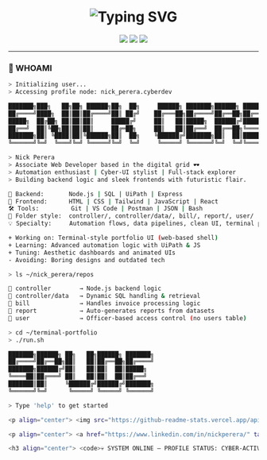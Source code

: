 <!-- Cyberpunk README for Nick Perera - Created by ChatGPT -->

<h1 align="center">
  <img src="https://readme-typing-svg.herokuapp.com?font=Fira+Code&duration=3500&pause=1000&color=00FFF7&center=true&vCenter=true&width=500&lines=Nick+Perera+%F0%9F%9A%80;Web+Developer+%7C+Automation+Engineer;Cyberpunk+Code+Crafter+%F0%9F%94%A5;UiPath+Specialist+%F0%9F%A7%91%E2%80%8D%F0%9F%92%BB;Accessing+Neon+Grid..." alt="Typing SVG" />
</h1>

<p align="center">
  <img src="https://img.shields.io/badge/💻%20Role-Web%20Developer-ff007c?style=for-the-badge&logo=github" />
  <img src="https://img.shields.io/badge/🤖%20Tools-UiPath%2C%20SQL%2C%20JS-00ffee?style=for-the-badge&logo=codepen" />
  <img src="https://img.shields.io/badge/🌌%20Theme-Cyberpunk%20Dev-00f6ff?style=for-the-badge&logo=matrix" />
</p>

---

### 🧠 WHOAMI

```bash
> Initializing user...
> Accessing profile node: nick_perera.cyberdev

███████╗███╗   ██╗██╗ ██████╗██╗  ██╗     ██████╗ ███████╗██████╗ ███████╗
██╔════╝████╗  ██║██║██╔════╝██║ ██╔╝    ██╔═══██╗██╔════╝██╔══██╗██╔════╝
█████╗  ██╔██╗ ██║██║██║     █████╔╝     ██║   ██║█████╗  ██████╔╝███████╗
██╔══╝  ██║╚██╗██║██║██║     ██╔═██╗     ██║   ██║██╔══╝  ██╔══██╗╚════██║
███████╗██║ ╚████║██║╚██████╗██║  ██╗    ╚██████╔╝███████╗██║  ██║███████║
╚══════╝╚═╝  ╚═══╝╚═╝ ╚═════╝╚═╝  ╚═╝     ╚═════╝ ╚══════╝╚═╝  ╚═╝╚══════╝

> Nick Perera
> Associate Web Developer based in the digital grid 🕶️
> Automation enthusiast | Cyber-UI stylist | Full-stack explorer
> Building backend logic and sleek frontends with futuristic flair.

📁 Backend:       Node.js | SQL | UiPath | Express
🎨 Frontend:      HTML | CSS | Tailwind | JavaScript | React
🛠 Tools:         Git | VS Code | Postman | JSON | Bash
🧩 Folder style:  controller/, controller/data/, bill/, report/, user/
💡 Specialty:     Automation flows, data pipelines, clean UI, terminal portfolios

+ Working on: Terminal-style portfolio UI (web-based shell)
+ Learning: Advanced automation logic with UiPath & JS
+ Tuning: Aesthetic dashboards and animated UIs
- Avoiding: Boring designs and outdated tech

> ls ~/nick_perera/repos

📂 controller        → Node.js backend logic
📂 controller/data   → Dynamic SQL handling & retrieval
📂 bill              → Handles invoice processing logic
📂 report            → Auto-generates reports from datasets
📂 user              → Officer-based access control (no users table)

> cd ~/terminal-portfolio
> ./run.sh

███████╗██████╗ ██╗   ██╗██████╗ ███████╗
██╔════╝██╔══██╗██║   ██║██╔══██╗██╔════╝
███████╗██████╔╝██║   ██║██║  ██║█████╗  
╚════██║██╔═══╝ ██║   ██║██║  ██║██╔══╝  
███████║██║     ╚██████╔╝██████╔╝███████╗
╚══════╝╚═╝      ╚═════╝ ╚═════╝ ╚══════╝

> Type 'help' to get started

<p align="center"> <img src="https://github-readme-stats.vercel.app/api?username=nickperera&show_icons=true&theme=tokyonight&hide_border=true" /> <br /> <img src="https://github-readme-streak-stats.herokuapp.com?user=nickperera&theme=neon-dark&hide_border=true" /> </p>

<p align="center"> <a href="https://www.linkedin.com/in/nickperera/" target="_blank"> <img src="https://img.shields.io/badge/LinkedIn-Cyber%20Connect-00aaff?style=for-the-badge&logo=linkedin" /> </a> <a href="mailto:nick@cyberdevs.com"> <img src="https://img.shields.io/badge/Email-GlitchMail-ff00cc?style=for-the-badge&logo=gmail" /> </a> <a href="https://nickperera.github.io/terminal-portfolio" target="_blank"> <img src="https://img.shields.io/badge/Portfolio-Terminal%20View-00ffcc?style=for-the-badge&logo=firefox-browser" /> </a> </p>

<h3 align="center"> <code>💀 SYSTEM ONLINE — PROFILE STATUS: CYBER-ACTIVE</code><br> <code>⚡ KEEP CODING. KEEP GLITCHING. ⚡</code> </h3> ```
